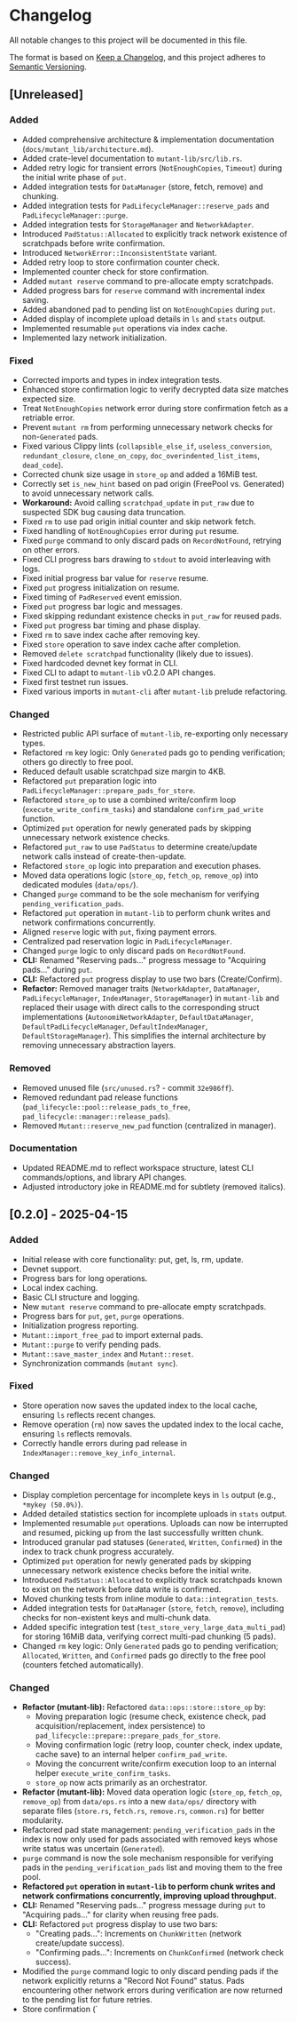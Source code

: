 # Changelog

All notable changes to this project will be documented in this file.

The format is based on [Keep a Changelog](https://keepachangelog.com/en/1.0.0/),
and this project adheres to [Semantic Versioning](https://semver.org/spec/v2.0.0.html).

## [Unreleased]

### Added
- Added comprehensive architecture & implementation documentation (`docs/mutant_lib/architecture.md`).
- Added crate-level documentation to `mutant-lib/src/lib.rs`.
- Added retry logic for transient errors (`NotEnoughCopies`, `Timeout`) during the initial write phase of `put`.
- Added integration tests for `DataManager` (store, fetch, remove) and chunking.
- Added integration tests for `PadLifecycleManager::reserve_pads` and `PadLifecycleManager::purge`.
- Added integration tests for `StorageManager` and `NetworkAdapter`.
- Introduced `PadStatus::Allocated` to explicitly track network existence of scratchpads before write confirmation.
- Introduced `NetworkError::InconsistentState` variant.
- Added retry loop to store confirmation counter check.
- Implemented counter check for store confirmation.
- Added `mutant reserve` command to pre-allocate empty scratchpads.
- Added progress bars for `reserve` command with incremental index saving.
- Added abandoned pad to pending list on `NotEnoughCopies` during `put`.
- Added display of incomplete upload details in `ls` and `stats` output.
- Implemented resumable `put` operations via index cache.
- Implemented lazy network initialization.

### Fixed
- Corrected imports and types in index integration tests.
- Enhanced store confirmation logic to verify decrypted data size matches expected size.
- Treat `NotEnoughCopies` network error during store confirmation fetch as a retriable error.
- Prevent `mutant rm` from performing unnecessary network checks for non-`Generated` pads.
- Fixed various Clippy lints (`collapsible_else_if`, `useless_conversion`, `redundant_closure`, `clone_on_copy`, `doc_overindented_list_items`, `dead_code`).
- Corrected chunk size usage in `store_op` and added a 16MiB test.
- Correctly set `is_new_hint` based on pad origin (FreePool vs. Generated) to avoid unnecessary network calls.
- **Workaround:** Avoid calling `scratchpad_update` in `put_raw` due to suspected SDK bug causing data truncation.
- Fixed `rm` to use pad origin initial counter and skip network fetch.
- Fixed handling of `NotEnoughCopies` error during `put` resume.
- Fixed `purge` command to only discard pads on `RecordNotFound`, retrying on other errors.
- Fixed CLI progress bars drawing to `stdout` to avoid interleaving with logs.
- Fixed initial progress bar value for `reserve` resume.
- Fixed `put` progress initialization on resume.
- Fixed timing of `PadReserved` event emission.
- Fixed `put` progress bar logic and messages.
- Fixed skipping redundant existence checks in `put_raw` for reused pads.
- Fixed `put` progress bar timing and phase display.
- Fixed `rm` to save index cache after removing key.
- Fixed `store` operation to save index cache after completion.
- Removed `delete scratchpad` functionality (likely due to issues).
- Fixed hardcoded devnet key format in CLI.
- Fixed CLI to adapt to `mutant-lib` v0.2.0 API changes.
- Fixed first testnet run issues.
- Fixed various imports in `mutant-cli` after `mutant-lib` prelude refactoring.

### Changed
- Restricted public API surface of `mutant-lib`, re-exporting only necessary types.
- Refactored `rm` key logic: Only `Generated` pads go to pending verification; others go directly to free pool.
- Reduced default usable scratchpad size margin to 4KB.
- Refactored `put` preparation logic into `PadLifecycleManager::prepare_pads_for_store`.
- Refactored `store_op` to use a combined write/confirm loop (`execute_write_confirm_tasks`) and standalone `confirm_pad_write` function.
- Optimized `put` operation for newly generated pads by skipping unnecessary network existence checks.
- Refactored `put_raw` to use `PadStatus` to determine create/update network calls instead of create-then-update.
- Refactored `store_op` logic into preparation and execution phases.
- Moved data operations logic (`store_op`, `fetch_op`, `remove_op`) into dedicated modules (`data/ops/`).
- Changed `purge` command to be the sole mechanism for verifying `pending_verification_pads`.
- Refactored `put` operation in `mutant-lib` to perform chunk writes and network confirmations concurrently.
- Aligned `reserve` logic with `put`, fixing payment errors.
- Centralized pad reservation logic in `PadLifecycleManager`.
- Changed `purge` logic to only discard pads on `RecordNotFound`.
- **CLI:** Renamed "Reserving pads..." progress message to "Acquiring pads..." during `put`.
- **CLI:** Refactored `put` progress display to use two bars (Create/Confirm).
- **Refactor:** Removed manager traits (`NetworkAdapter`, `DataManager`, `PadLifecycleManager`, `IndexManager`, `StorageManager`) in `mutant-lib` and replaced their usage with direct calls to the corresponding struct implementations (`AutonomiNetworkAdapter`, `DefaultDataManager`, `DefaultPadLifecycleManager`, `DefaultIndexManager`, `DefaultStorageManager`). This simplifies the internal architecture by removing unnecessary abstraction layers.

### Removed
- Removed unused file (`src/unused.rs`? - commit `32e986ff`).
- Removed redundant pad release functions (`pad_lifecycle::pool::release_pads_to_free`, `pad_lifecycle::manager::release_pads`).
- Removed `Mutant::reserve_new_pad` function (centralized in manager).

### Documentation
- Updated README.md to reflect workspace structure, latest CLI commands/options, and library API changes.
- Adjusted introductory joke in README.md for subtlety (removed italics).

## [0.2.0] - 2025-04-15

### Added
- Initial release with core functionality: put, get, ls, rm, update.
- Devnet support.
- Progress bars for long operations.
- Local index caching.
- Basic CLI structure and logging.
- New `mutant reserve` command to pre-allocate empty scratchpads.
- Progress bars for `put`, `get`, `purge` operations.
- Initialization progress reporting.
- `Mutant::import_free_pad` to import external pads.
- `Mutant::purge` to verify pending pads.
- `Mutant::save_master_index` and `Mutant::reset`.
- Synchronization commands (`mutant sync`).

### Fixed
- Store operation now saves the updated index to the local cache, ensuring `ls` reflects recent changes.
- Remove operation (`rm`) now saves the updated index to the local cache, ensuring `ls` reflects removals.
- Correctly handle errors during pad release in `IndexManager::remove_key_info_internal`.

### Changed
- Display completion percentage for incomplete keys in `ls` output (e.g., `*mykey (50.0%)`).
- Added detailed statistics section for incomplete uploads in `stats` output.
- Implemented resumable `put` operations. Uploads can now be interrupted and resumed, picking up from the last successfully written chunk.
- Introduced granular pad statuses (`Generated`, `Written`, `Confirmed`) in the index to track chunk progress accurately.
- Optimized `put` operation for newly generated pads by skipping unnecessary network existence checks before the initial write.
- Introduced `PadStatus::Allocated` to explicitly track scratchpads known to exist on the network before data write is confirmed.
- Moved chunking tests from inline module to `data::integration_tests`.
- Added integration tests for `DataManager` (`store`, `fetch`, `remove`), including checks for non-existent keys and multi-chunk data.
- Added specific integration test (`test_store_very_large_data_multi_pad`) for storing 16MiB data, verifying correct multi-pad chunking (5 pads).
- Changed `rm` key logic: Only `Generated` pads go to pending verification; `Allocated`, `Written`, and `Confirmed` pads go directly to the free pool (counters fetched automatically).

### Changed
- **Refactor (mutant-lib):** Refactored `data::ops::store::store_op` by:
    - Moving preparation logic (resume check, existence check, pad acquisition/replacement, index persistence) to `pad_lifecycle::prepare::prepare_pads_for_store`.
    - Moving confirmation logic (retry loop, counter check, index update, cache save) to an internal helper `confirm_pad_write`.
    - Moving the concurrent write/confirm execution loop to an internal helper `execute_write_confirm_tasks`.
    - `store_op` now acts primarily as an orchestrator.
- **Refactor (mutant-lib):** Moved data operation logic (`store_op`, `fetch_op`, `remove_op`) from `data/ops.rs` into a new `data/ops/` directory with separate files (`store.rs`, `fetch.rs`, `remove.rs`, `common.rs`) for better modularity.
- Refactored pad state management: `pending_verification_pads` in the index is now only used for pads associated with removed keys whose write status was uncertain (`Generated`).
- `purge` command is now the sole mechanism responsible for verifying pads in the `pending_verification_pads` list and moving them to the free pool.
- **Refactored `put` operation in `mutant-lib` to perform chunk writes and network confirmations concurrently, improving upload throughput.**
- **CLI:** Renamed "Reserving pads..." progress message during `put` to "Acquiring pads..." for clarity when reusing free pads.
- **CLI:** Refactored `put` progress display to use two bars:
  - "Creating pads...": Increments on `ChunkWritten` (network create/update success).
  - "Confirming pads...": Increments on `ChunkConfirmed` (network check success).
- Modified the `purge` command logic to only discard pending pads if the network explicitly returns a "Record Not Found" status. Pads encountering other network errors during verification are now returned to the pending list for future retries.
- Store confirmation (`